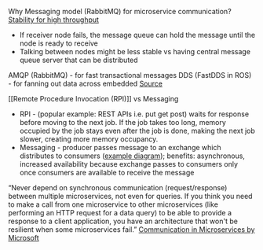

Why Messaging model (RabbitMQ) for microservice communication?
[Stability for high throughput](https://particular.net/blog/rpc-vs-messaging-which-is-faster)
* If receiver node fails, the message queue can hold the message until the node is ready to receive
* Talking between nodes might be less stable vs having central message queue server that can be distributed

AMQP (RabbitMQ) - for fast transactional messages
DDS (FastDDS in ROS) - for fanning out data across embedded
[Source](https://www.electronicdesign.com/technologies/embedded-revolution/article/21796186/whats-the-difference-between-dds-and-amqp)

  

[[Remote Procedure Invocation (RPI)]] vs Messaging
-   RPI - (popular example: REST APIs i.e. put get post) waits for response before moving to the next job. If the job takes too long, memory occupied by the job stays even after the job is done, making the next job slower, creating more memory occupancy.
-   Messaging - producer passes message to an exchange which distributes to consumers ([example diagram](https://www.youtube.com/watch?v=deG25y_r6OY)); benefits: asynchronous, increased availability because exchange passes to consumers only once consumers are available to receive the message
  
“Never depend on synchronous communication (request/response) between multiple microservices, not even for queries. If you think you need to make a call from one microservice to other microservices (like performing an HTTP request for a data query) to be able to provide a response to a client application, you have an architecture that won't be resilient when some microservices fail.” [Communication in Microservices by Microsoft](https://docs.microsoft.com/en-us/dotnet/architecture/microservices/architect-microservice-container-applications/communication-in-microservice-architecture)
